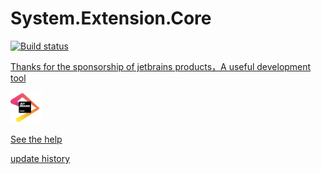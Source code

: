 # System.Extension.Core

[![Build status](https://dev.azure.com/wangzhenlei520/System.Extension.Core/_apis/build/status/System.Extension.Core-2.0%20Push)](https://dev.azure.com/wangzhenlei520/System.Extension.Core/_build/latest?definitionId=3)

<a class="ide" href="https://www.jetbrains.com/?from=System.Extension.Core">
    <p>Thanks for the sponsorship of jetbrains products，A useful development tool</p>
    <img src="./jetbrains.png" width="50" height="50">
</a>

[See the help](https://zhenlei520.github.io/System.Extension.Core.Doc)


[update history](https://github.com/zhenlei520/System.Extension.Core.Doc/blob/2.0/docs/Update.md)
